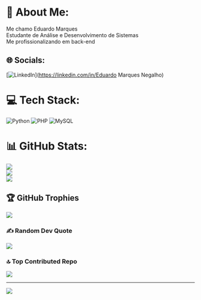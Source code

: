 # 💫 About Me:
Me chamo Eduardo Marques<br>Estudante de Análise e Desenvolvimento de Sistemas<br>Me profissionalizando em back-end


## 🌐 Socials:
[![LinkedIn](https://img.shields.io/badge/LinkedIn-%230077B5.svg?logo=linkedin&logoColor=white)](https://linkedin.com/in/Eduardo Marques Negalho) 

# 💻 Tech Stack:
![Python](https://img.shields.io/badge/python-3670A0?style=for-the-badge&logo=python&logoColor=ffdd54) ![PHP](https://img.shields.io/badge/php-%23777BB4.svg?style=for-the-badge&logo=php&logoColor=white) ![MySQL](https://img.shields.io/badge/mysql-%2300f.svg?style=for-the-badge&logo=mysql&logoColor=white)
# 📊 GitHub Stats:
![](https://github-readme-stats.vercel.app/api?username=Eduardo-1703&theme=gruvbox&hide_border=false&include_all_commits=false&count_private=false)<br/>
![](https://github-readme-streak-stats.herokuapp.com/?user=Eduardo-1703&theme=gruvbox&hide_border=false)<br/>
![](https://github-readme-stats.vercel.app/api/top-langs/?username=Eduardo-1703&theme=gruvbox&hide_border=false&include_all_commits=false&count_private=false&layout=compact)

## 🏆 GitHub Trophies
![](https://github-profile-trophy.vercel.app/?username=Eduardo-1703&theme=onestar&no-frame=false&no-bg=false&margin-w=4)

### ✍️ Random Dev Quote
![](https://quotes-github-readme.vercel.app/api?type=horizontal&theme=dark)

### 🔝 Top Contributed Repo
![](https://github-contributor-stats.vercel.app/api?username=Eduardo-1703&limit=5&theme=dark&combine_all_yearly_contributions=true)

---
[![](https://visitcount.itsvg.in/api?id=Eduardo-1703&icon=2&color=0)](https://visitcount.itsvg.in)

<!-- Proudly created with GPRM ( https://gprm.itsvg.in ) -->
